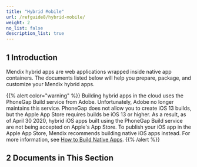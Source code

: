 ```yaml
---
title: "Hybrid Mobile"
url: /refguide8/hybrid-mobile/
weight: 2
no_list: false
description_list: true 
---
```


## 1 Introduction

Mendix hybrid apps are web applications wrapped inside native app containers. The documents listed below will help you prepare, package, and customize your Mendix hybrid apps.

{{% alert color="warning" %}}
Building hybrid apps in the cloud uses the PhoneGap Build service from Adobe. Unfortunately, Adobe no longer maintains this service. PhoneGap does not allow you to create  iOS 13 builds, but the Apple App Store requires builds be iOS 13 or higher. As a result, as of April 30 2020, hybrid iOS apps built using the PhoneGap Build service are not being accepted on Apple's App Store. To publish your iOS app in the Apple App Store, Mendix recommends building native iOS apps instead. For more information, see [How to Build Native Apps](/howto8/mobile/build-native-apps/).
{{% /alert %}}

## 2 Documents in This Section
